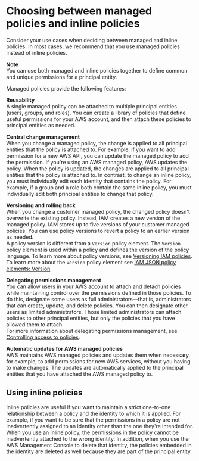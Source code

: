 # Choosing between managed policies and inline policies<a name="access_policies-choosing-managed-or-inline"></a>

Consider your use cases when deciding between managed and inline policies\. In most cases, we recommend that you use managed policies instead of inline policies\.

**Note**  
You can use both managed and inline policies together to define common and unique permissions for a principal entity\.

Managed policies provide the following features:

**Reusability**  
A single managed policy can be attached to multiple principal entities \(users, groups, and roles\)\. You can create a library of policies that define useful permissions for your AWS account, and then attach these policies to principal entities as needed\.

**Central change management**  
When you change a managed policy, the change is applied to all principal entities that the policy is attached to\. For example, if you want to add permission for a new AWS API, you can update the managed policy to add the permission\. If you're using an AWS managed policy, AWS updates the policy\. When the policy is updated, the changes are applied to all principal entities that the policy is attached to\. In contrast, to change an inline policy, you must individually edit each identity that contains the policy\. For example, if a group and a role both contain the same inline policy, you must individually edit both principal entities to change that policy\. 

**Versioning and rolling back**  
When you change a customer managed policy, the changed policy doesn't overwrite the existing policy\. Instead, IAM creates a new version of the managed policy\. IAM stores up to five versions of your customer managed policies\. You can use policy versions to revert a policy to an earlier version as needed\.   
A policy version is different from a `Version` policy element\. The `Version` policy element is used within a policy and defines the version of the policy language\. To learn more about policy versions, see [Versioning IAM policies](access_policies_managed-versioning.md)\. To learn more about the `Version` policy element see [IAM JSON policy elements: Version](reference_policies_elements_version.md)\.

**Delegating permissions management**  
You can allow users in your AWS account to attach and detach policies while maintaining control over the permissions defined in those policies\. To do this, designate some users as full administrators—that is, administrators that can create, update, and delete policies\. You can then designate other users as limited administrators\. Those limited administrators can attach policies to other principal entities, but only the policies that you have allowed them to attach\.   
For more information about delegating permissions management, see [Controlling access to policies](access_controlling.md#access_controlling-policies)\. 

**Automatic updates for AWS managed policies**  
AWS maintains AWS managed policies and updates them when necessary, for example, to add permissions for new AWS services, without you having to make changes\. The updates are automatically applied to the principal entities that you have attached the AWS managed policy to\. 

## Using inline policies<a name="policies-using-inline-policies"></a>

Inline policies are useful if you want to maintain a strict one\-to\-one relationship between a policy and the identity to which it is applied\. For example, if you want to be sure that the permissions in a policy are not inadvertently assigned to an identity other than the one they're intended for\. When you use an inline policy, the permissions in the policy cannot be inadvertently attached to the wrong identity\. In addition, when you use the AWS Management Console to delete that identity, the policies embedded in the identity are deleted as well because they are part of the principal entity\.